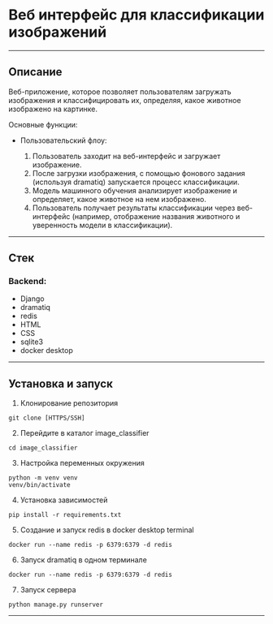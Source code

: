 # Веб интерфейс для классификации изображений
***

## Описание

Веб-приложение, которое позволяет пользователям загружать изображения и классифицировать их, определяя, какое животное изображено на картинке.

Основные функции:

- Пользовательский флоу:

    1. Пользователь заходит на веб-интерфейс и загружает изображение.  
    2. После загрузки изображения, с помощью фонового задания (используя dramatiq) запускается процесс классификации.  
    3. Модель машинного обучения анализирует изображение и определяет, какое животное на нем изображено.  
    4. Пользователь получает результаты классификации через веб-интерфейс (например, отображение названия животного и уверенность модели в классификации).  
***


## Стек

### Backend:
- Django
- dramatiq
- redis
- HTML
- CSS
- sqlite3
- docker desktop
***

## Установка и запуск

1. Клонирование репозитория

```shell
git clone [HTTPS/SSH]
```
2. Перейдите в каталог image_classifier

```shell
cd image_classifier
```
3. Настройка переменных окружения

```shell
python -m venv venv
venv/bin/activate
```

4. Установка зависимостей

```shell
pip install -r requirements.txt
```

5. Создание и запуск redis в docker desktop terminal

```shell
docker run --name redis -p 6379:6379 -d redis
```

6. Запуск dramatiq в одном терминале

```shell
docker run --name redis -p 6379:6379 -d redis
```

7. Запуск сервера

```shell
python manage.py runserver
```
***
